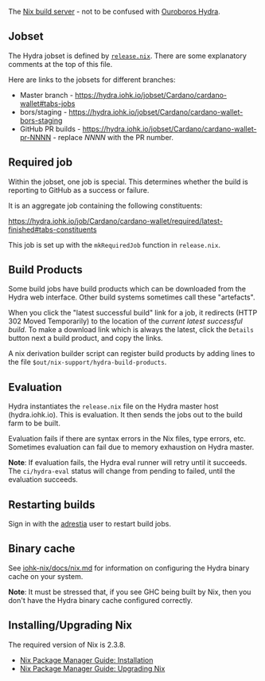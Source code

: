 The [Nix build server](https://github.com/NixOS/hydra) - not to be confused with [Ouroboros Hydra](https://eprint.iacr.org/2020/299).

## Jobset

The Hydra jobset is defined by [`release.nix`](https://github.com/input-output-hk/cardano-wallet/blob/master/release.nix). There are some explanatory comments at the top of this file.

Here are links to the jobsets for different branches:

* Master branch - https://hydra.iohk.io/jobset/Cardano/cardano-wallet#tabs-jobs
* bors/staging - https://hydra.iohk.io/jobset/Cardano/cardano-wallet-bors-staging
* GitHub PR builds - https://hydra.iohk.io/jobset/Cardano/cardano-wallet-pr-NNNN - replace _NNNN_ with the PR number.


## Required job

Within the jobset, one job is special. This determines whether the build is reporting to GitHub as a success or failure.

It is an aggregate job containing the following constituents:

https://hydra.iohk.io/job/Cardano/cardano-wallet/required/latest-finished#tabs-constituents

This job is set up with the `mkRequiredJob` function in `release.nix`.


## Build Products

Some build jobs have build products which can be downloaded from the
Hydra web interface. Other build systems sometimes call these
"artefacts".

When you click the "latest successful build" link for a job, it
redirects (HTTP 302 Moved Temporarily) to the location of the _current
latest successful build_. To make a download link which is always the
latest, click the `Details` button next a build product, and copy the
links.

A nix derivation builder script can register build products by adding
lines to the file `$out/nix-support/hydra-build-products`.


## Evaluation

Hydra instantiates the `release.nix` file on the Hydra master host
(hydra.iohk.io). This is evaluation. It then sends the jobs out to the
build farm to be built.

Evaluation fails if there are syntax errors in the Nix files, type
errors, etc. Sometimes evaluation can fail due to memory exhaustion on
Hydra master.

**Note**: If evaluation fails, the Hydra eval runner will retry until
it succeeds. The `ci/hydra-eval` status will change from pending to
failed, until the evaluation succeeds.


## Restarting builds

Sign in with the [adrestia](https://hydra.iohk.io/dashboard/adrestia) user to restart build jobs.


## Binary cache

See [iohk-nix/docs/nix.md](https://github.com/input-output-hk/iohk-nix/blob/8b1d65ba294708b12d7b15103ac35431d9b60819/docs/nix.md)
for information on configuring the Hydra binary cache on your system.

**Note**: It must be stressed that, if you see GHC being built by Nix,
then you don't have the Hydra binary cache configured correctly.


## Installing/Upgrading Nix

The required version of Nix is 2.3.8.

- [Nix Package Manager Guide: Installation](https://nixos.org/manual/nix/stable/#ch-installing-binary)
- [Nix Package Manager Guide: Upgrading Nix](https://nixos.org/manual/nix/stable/#ch-upgrading-nix)
